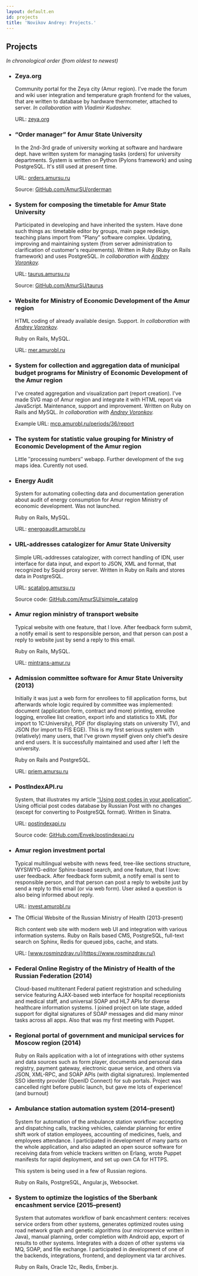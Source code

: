 ```yaml
---
layout: default.en
id: projects
title: 'Novikov Andrey: Projects.'
---
```


Projects
--------

_In chronological order (from oldest to newest)_

  * ### Zeya.org

    Community portal for the Zeya city (Amur region). I've made the forum and wiki user integration and temperature graph frontend for the values, that are written to database by hardware thermometer, attached to server. *In collaboration with Vladimir Kudashev.*

    URL: [zeya.org](http://zeya.org/)

  * ### “Order manager” for Amur State University

    In the 2nd-3rd grade of university working at software and hardware dept. have written system for managing tasks (orders) for university departments. System is written on Python (Pylons framework) and using PostgreSQL. It's still used at present time.

    URL: [orders.amursu.ru](http://orders.amursu.ru/)

    Source: [GitHub.com/AmurSU/orderman](https://github.com/AmurSU/orderman)

  * ### System for composing the timetable for Amur State University

    Participated in developing and have inherited the system. Have done such things as: timetable editor by groups, main page redesign, teaching plans import from “Plany” software complex. Updating, improving and maintaining system (from server administration to clarification of customer's requirements). Written in Ruby (Ruby on Rails framework) and uses PostgreSQL. *In collaboration with [Andrey Voronkov](https://github.com/Antiarchitect).*

    URL: [taurus.amursu.ru](http://taurus.amursu.ru/)

    Source: [GitHub.com/AmurSU/taurus](https://github.com/AmurSU/taurus)

  * ### Website for Ministry of Economic Development of the Amur region

    HTML coding of already available design. Support. *In collaboration with [Andrey Voronkov](https://github.com/Antiarchitect).*

    Ruby on Rails, MySQL.

    URL: [mer.amurobl.ru](http://mer.amurobl.ru/)

  * ### System for collection and aggregation data of municipal budget programs for Ministry of Economic Development of the Amur region

    I've created aggregation and visualization part (report creation). I've made SVG map of Amur region and integrate it with HTML report via JavaScript. Maintenance, support and improvement. Written on Ruby on Rails and MySQL. *In collaboration with [Andrey Voronkov](https://github.com/Antiarchitect).*

    Example URL: [mcp.amurobl.ru/periods/36/report](http://mcp.amurobl.ru/periods/36/report)

  * ### The system for statistic value grouping for Ministry of Economic Development of the Amur region

    Little ″processing numbers″ webapp. Further development of the svg maps idea. Curently not used.

  * ### Energy Audit

    System for automating collecting data and documentation generation about audit of energy consumption for Amur region Ministry of economic development. Was not launched.

    Ruby on Rails, MySQL.

    URL: [energoaudit.amurobl.ru](http://energoaudit.amurobl.ru/)

  * ### URL-addresses catalogizer for Amur State University

    Simple URL-addresses catalogizer, with correct handling of IDN, user interface for data input, and export to JSON, XML and format, that recognized by Squid proxy server. Written in Ruby on Rails and stores data in PostgreSQL.

    URL: [scatalog.amursu.ru](http://scatalog.amursu.ru/)

    Source code: [GitHub.com/AmurSU/simple_catalog](https://github.com/AmurSU/simple_catalog)

  * ### Amur region ministry of transport website

    Typical website with one feature, that I love. After feedback form submit, a notify email is sent to responsible person, and that person can post a reply to website just by send a reply to this email.

    Ruby on Rails, MySQL.

    URL: [mintrans-amur.ru](http://mintrans-amur.ru/)

  * ### Admission committee software for Amur State University (2013)

    Initially it was just a web form for enrollees to fill application forms, but afterwards whole logic required by committee was implemented: document (application form, contract and more) printing, enrollee logging, enrollee list creation, export info and statistics to XML (for import to 1C:University), PDF (for displaying stats on university TV), and JSON (for import to FIS EGE). This is my first serious system with (relatively) many users, that I've grown myself given only chief’s desire and end users. It is successfully maintained and used after I left the university.

    Ruby on Rails and PostgreSQL.

    URL: [priem.amursu.ru](http://priem.amursu.ru/)

  * ### PostIndexAPI.ru

    System, that illustrates my article [″Using post codes in your application″](http://habrahabr.ru/post/190122/). Using official post codes database by Russian Post with no changes (except for converting to PostgreSQL format). Written in Sinatra.

    URL: [postindexapi.ru](http://postindexapi.ru/)

    Source code: [GitHub.com/Envek/postindexapi.ru](https://github.com/Envek/postindexapi.ru)

  * ### Amur region investment portal

    Typical multilingual website with news feed, tree-like sections structure, WYSIWYG-editor Sphinx-based search, and one feature, that I love: user feedback. After feedback form submit, a notify email is sent to responsible person, and that person can post a reply to website just by send a reply to this email (or via web form). User asked a question is also being informed about reply.

    URL: [invest.amurobl.ru](http://invest.amurobl.ru/)

  * The Official Website of the Russian Ministry of Health (2013-present)

    Rich content web site with modern web UI and integration with various information systems.
    Ruby on Rails based CMS, PostgreSQL, full-text search on Sphinx, Redis for queued jobs, cache, and stats.

    URL: [www.rosminzdrav.ru](https://www.rosminzdrav.ru/)

  * ### Federal Online Registry of the Ministry of Health of the Russian Federation (2014)

    Cloud-based multitenant Federal patient registration and scheduling service featuring AJAX-based web interface for hospital receptionists and medical staff, and universal SOAP and HL7 APIs for diverse healthcare information systems. I joined project on late stage, added support for digital signatures of SOAP messages and did many minor tasks across all apps. Also that was my first meeting with Puppet.

  * ### Regional portal of government and municipal services for Moscow region (2014)

    Ruby on Rails application with a lot of integrations with other systems and data sources such as form player, documents and personal data registry, payment gateway, electronic queue service, and others via JSON, XML-RPC, and SOAP APIs (with digital signatures). Implemented SSO identity provider (OpenID Connect) for sub portals. Project was cancelled right before public launch, but gave me lots of experience! (and burnout)

  * ### Ambulance station automation system (2014–present)

    System for automation of the ambulance station workflow: accepting and dispatching calls, tracking vehicles, calendar planning for entire shift work of station employees, accounting of medicines, fuels, and employees attendance. I participated in development of many parts on the whole application, and also adapted an open source software for receiving data from vehicle trackers written on Erlang, wrote Puppet manifests for rapid deployment, and set up own CA for HTTPS.

    This system is being used in a few of Russian regions.

    Ruby on Rails, PostgreSQL, Angular.js, Websocket.

  * ### System to optimize the logistics of the Sberbank encashment service (2015–present)

    System that automates workflow of bank encashment centers: receives service orders from other systems, generates optimized routes using road network graph and genetic algorithms (our microservice written in Java), manual planning,  order completion with Android app, export of results to other systems. Integrates with a dozen of other systems via MQ, SOAP, and file exchange. I participated in development of one of the backends, integrations, frontend, and deployment via tar archives.

    Ruby on Rails, Oracle 12c, Redis, Ember.js.
